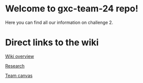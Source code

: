 # Welcome to gxc-team-24 repo!
Here you can find all our information on challenge 2.
# Direct links to the wiki
[Wiki overview](https://github.com/gxc-international-innovation-challenge/gxc-team-24/wiki)

[Research](https://github.com/gxc-international-innovation-challenge/gxc-team-24/wiki/Research)

[Team canvas](https://github.com/gxc-international-innovation-challenge/gxc-team-24/wiki/Team-canvas)
